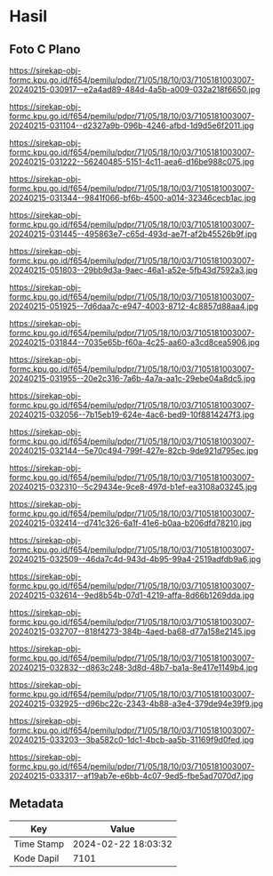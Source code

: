 # Hasil

## Foto C Plano

https://sirekap-obj-formc.kpu.go.id/f654/pemilu/pdpr/71/05/18/10/03/7105181003007-20240215-030917--e2a4ad89-484d-4a5b-a009-032a218f6650.jpg

https://sirekap-obj-formc.kpu.go.id/f654/pemilu/pdpr/71/05/18/10/03/7105181003007-20240215-031104--d2327a9b-096b-4246-afbd-1d9d5e6f2011.jpg

https://sirekap-obj-formc.kpu.go.id/f654/pemilu/pdpr/71/05/18/10/03/7105181003007-20240215-031222--56240485-5151-4c11-aea6-d16be988c075.jpg

https://sirekap-obj-formc.kpu.go.id/f654/pemilu/pdpr/71/05/18/10/03/7105181003007-20240215-031344--9841f066-bf6b-4500-a014-32346cecb1ac.jpg

https://sirekap-obj-formc.kpu.go.id/f654/pemilu/pdpr/71/05/18/10/03/7105181003007-20240215-031445--495863e7-c65d-493d-ae7f-af2b45526b9f.jpg

https://sirekap-obj-formc.kpu.go.id/f654/pemilu/pdpr/71/05/18/10/03/7105181003007-20240215-051803--29bb9d3a-9aec-46a1-a52e-5fb43d7592a3.jpg

https://sirekap-obj-formc.kpu.go.id/f654/pemilu/pdpr/71/05/18/10/03/7105181003007-20240215-051925--7d6daa7c-e947-4003-8712-4c8857d88aa4.jpg

https://sirekap-obj-formc.kpu.go.id/f654/pemilu/pdpr/71/05/18/10/03/7105181003007-20240215-031844--7035e65b-f60a-4c25-aa60-a3cd8cea5906.jpg

https://sirekap-obj-formc.kpu.go.id/f654/pemilu/pdpr/71/05/18/10/03/7105181003007-20240215-031955--20e2c316-7a6b-4a7a-aa1c-29ebe04a8dc5.jpg

https://sirekap-obj-formc.kpu.go.id/f654/pemilu/pdpr/71/05/18/10/03/7105181003007-20240215-032056--7b15eb19-624e-4ac6-bed9-10f8814247f3.jpg

https://sirekap-obj-formc.kpu.go.id/f654/pemilu/pdpr/71/05/18/10/03/7105181003007-20240215-032144--5e70c494-799f-427e-82cb-9de921d795ec.jpg

https://sirekap-obj-formc.kpu.go.id/f654/pemilu/pdpr/71/05/18/10/03/7105181003007-20240215-032310--5c29434e-9ce8-497d-b1ef-ea3108a03245.jpg

https://sirekap-obj-formc.kpu.go.id/f654/pemilu/pdpr/71/05/18/10/03/7105181003007-20240215-032414--d741c326-6a1f-41e6-b0aa-b206dfd78210.jpg

https://sirekap-obj-formc.kpu.go.id/f654/pemilu/pdpr/71/05/18/10/03/7105181003007-20240215-032509--46da7c4d-943d-4b95-99a4-2519adfdb9a6.jpg

https://sirekap-obj-formc.kpu.go.id/f654/pemilu/pdpr/71/05/18/10/03/7105181003007-20240215-032614--9ed8b54b-07d1-4219-affa-8d66b1269dda.jpg

https://sirekap-obj-formc.kpu.go.id/f654/pemilu/pdpr/71/05/18/10/03/7105181003007-20240215-032707--818f4273-384b-4aed-ba68-d77a158e2145.jpg

https://sirekap-obj-formc.kpu.go.id/f654/pemilu/pdpr/71/05/18/10/03/7105181003007-20240215-032832--d863c248-3d8d-48b7-ba1a-8e417e1149b4.jpg

https://sirekap-obj-formc.kpu.go.id/f654/pemilu/pdpr/71/05/18/10/03/7105181003007-20240215-032925--d96bc22c-2343-4b88-a3e4-379de94e39f9.jpg

https://sirekap-obj-formc.kpu.go.id/f654/pemilu/pdpr/71/05/18/10/03/7105181003007-20240215-033203--3ba582c0-1dc1-4bcb-aa5b-31169f9d0fed.jpg

https://sirekap-obj-formc.kpu.go.id/f654/pemilu/pdpr/71/05/18/10/03/7105181003007-20240215-033317--af19ab7e-e6bb-4c07-9ed5-fbe5ad7070d7.jpg


## Metadata

| Key        | Value               |
| ---------- | ------------------- |
| Time Stamp | 2024-02-22 18:03:32 |
| Kode Dapil | 7101                |



